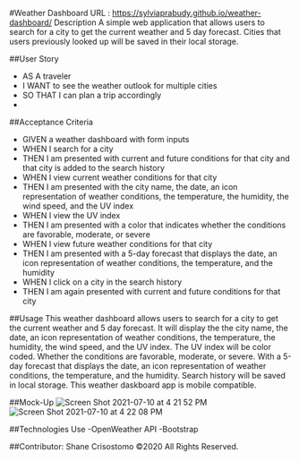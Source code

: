 #Weather Dashboard
URL : https://sylviaprabudy.github.io/weather-dashboard/
Description
A simple web application that allows users to search for a city to get the current weather and 5 day forecast. Cities that users previously looked up will be saved in their local storage.

##User Story
- AS A traveler
- I WANT to see the weather outlook for multiple cities
- SO THAT I can plan a trip accordingly
- 
##Acceptance Criteria
- GIVEN a weather dashboard with form inputs
- WHEN I search for a city
- THEN I am presented with current and future conditions for that city and that city is added to the search history
- WHEN I view current weather conditions for that city
- THEN I am presented with the city name, the date, an icon representation of weather conditions, the temperature, the humidity, the wind speed, and the UV index
- WHEN I view the UV index
- THEN I am presented with a color that indicates whether the conditions are favorable, moderate, or severe
- WHEN I view future weather conditions for that city
- THEN I am presented with a 5-day forecast that displays the date, an icon representation of weather conditions, the temperature, and the humidity
- WHEN I click on a city in the search history
- THEN I am again presented with current and future conditions for that city

##Usage
This weather dashboard allows users to search for a city to get the current weather and 5 day forecast.
It will display the the city name, the date, an icon representation of weather conditions, the temperature, the humidity, the wind speed, and the UV index.
The UV index will be color coded. Whether the conditions are favorable, moderate, or severe.
With a 5-day forecast that displays the date, an icon representation of weather conditions, the temperature, and the humidity.
Search history will be saved in local storage.
This weather daskboard app is mobile compatible.

##Mock-Up
![Screen Shot 2021-07-10 at 4 21 52 PM](https://user-images.githubusercontent.com/54196239/125175569-2745d300-e19b-11eb-851f-aa76b897a251.png)
![Screen Shot 2021-07-10 at 4 22 08 PM](https://user-images.githubusercontent.com/54196239/125175571-290f9680-e19b-11eb-88d1-5020eb379ef4.png)


##Technologies Use
-OpenWeather API
-Bootstrap

##Contributor:
Shane Crisostomo ©2020 All Rights Reserved.
